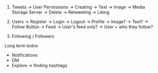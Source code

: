 1. Tweets
    -> User Permissions
        -> Creating
            -> Text
            -> Image -> Media Storage Server
        -> Delete
        -> Retweeting
        -> Liking

2. Users
    -> Register
    -> Login
    -> Logout
    -> Profile
        -> Image?
        -> Text?
        -> Follow Button
    -> Feed
        -> User's feed only?
        -> User + who they follow?



3. Following / Followers


Long term todos
- Notifications
- DM
- Explore -> finding hashtags